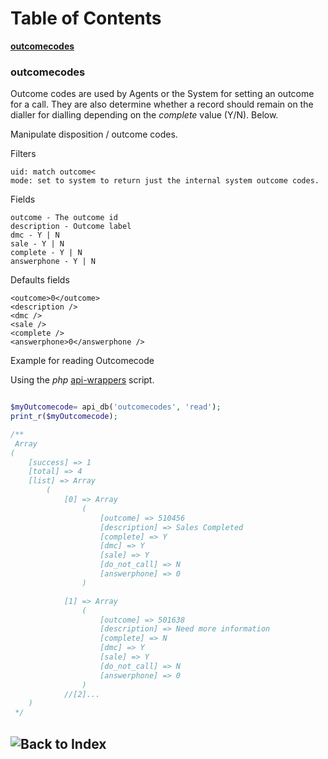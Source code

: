 
# Table of Contents
**[outcomecodes](#outcomecodes)**<br>


### outcomecodes
Outcome codes are used by Agents or the System for setting an outcome for a call.
They are also determine whether a record should remain on the dialler for dialling
depending on the *complete* value (Y/N). Below.


Manipulate disposition / outcome codes.

Filters

	uid: match outcome<
	mode: set to system to return just the internal system outcome codes.

Fields

	outcome - The outcome id
	description - Outcome label
	dmc - Y | N
	sale - Y | N
	complete - Y | N
	answerphone - Y | N

Defaults fields

	<outcome>0</outcome>
	<description />
	<dmc />
	<sale />
	<complete />
	<answerphone>0</answerphone />

Example for reading Outcomecode<br>

Using the *php* [api-wrappers](https://github.com/8x8-dxi/ContactNowAPI/blob/master/includes/api-wrappers.php) script.

```php

$myOutcomecode= api_db('outcomecodes', 'read');
print_r($myOutcomecode);

/**
 Array
(
    [success] => 1
    [total] => 4
    [list] => Array
        (
            [0] => Array
                (
                    [outcome] => 510456
                    [description] => Sales Completed
                    [complete] => Y
                    [dmc] => Y
                    [sale] => Y
                    [do_not_call] => N
                    [answerphone] => 0
                )

            [1] => Array
                (
                    [outcome] => 501638
                    [description] => Need more information
                    [complete] => N
                    [dmc] => Y
                    [sale] => Y
                    [do_not_call] => N
                    [answerphone] => 0
                )
            //[2]...  
    )  
 */
```


## ![Back to Index](https://github.com/8x8-dxi/ContactNowAPI/wiki)